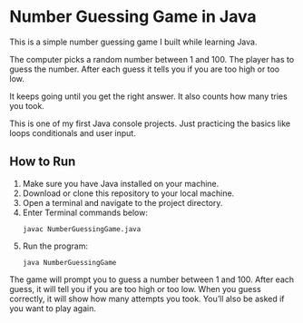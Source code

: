 # Number Guessing Game in Java

This is a simple number guessing game I built while learning Java.

The computer picks a random number between 1 and 100. The player has to guess the number. After each guess it tells you if you are too high or too low.

It keeps going until you get the right answer. It also counts how many tries you took.

This is one of my first Java console projects. Just practicing the basics like loops conditionals and user input.

## How to Run

1. Make sure you have Java installed on your machine.
2. Download or clone this repository to your local machine.
3. Open a terminal and navigate to the project directory.
4. Enter Terminal commands below:
   ```
   javac NumberGuessingGame.java
   ```
5. Run the program:
   ```
   java NumberGuessingGame
   ```

The game will prompt you to guess a number between 1 and 100. After each guess, it will tell you if you are too high or too low. When you guess correctly, it will show how many attempts you took. You’ll also be asked if you want to play again.
